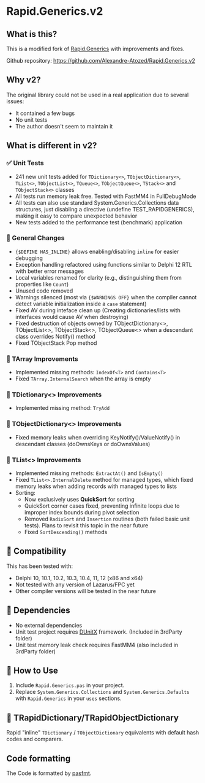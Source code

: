 # Rapid.Generics.v2

## What is this?

This is a modified fork of [Rapid.Generics](https://github.com/d-mozulyov/Rapid.Generics/) with improvements and fixes.

Github repository: https://github.com/Alexandre-Atozed/Rapid.Generics.v2

## Why v2?

The original library could not be used in a real application due to several issues:
* It contained a few bugs
* No unit tests
* The author doesn't seem to maintain it

## What is different in v2?

### ✅ Unit Tests
* 241 new unit tests added for `TDictionary<>`, `TObjectDictionary<>`, `TList<>`, `TObjectList<>`, `TQueue<>`, `TObjectQueue<>`, `TStack<>` and `TObjectStack<>` classes
* All tests run memory leak free. Tested with FastMM4 in FullDebugMode
* All tests can also use standard System.Generics.Collections data structures, just disabling a directive (undefine TEST_RAPIDGENERICS), making it easy to compare unexpected behavior  
* New tests added to the performance test (benchmark) application  

### 🔧 General Changes
* `{$DEFINE HAS_INLINE}` allows enabling/disabling `inline` for easier debugging
* Exception handling refactored using functions similar to Delphi 12 RTL with better error messages
* Local variables renamed for clarity (e.g., distinguishing them from properties like `Count`)
* Unused code removed
* Warnings silenced (most via `{$WARNINGS OFF}` when the compiler cannot detect variable initialization inside a `case` statement)
* Fixed AV during inteface clean up (Creating dictionaries/lists with interfaces would cause AV when destroying)
* Fixed destruction of objects owned by TObjectDictionary<>, TObjectList<>, TObjectStack<>, TObjectQueue<> when a descendant class overrides Notify() method
* Fixed TObjectStack Pop method

### 📌 TArray Improvements
* Implemented missing methods: `IndexOf<T>` and `Contains<T>`
* Fixed `TArray.InternalSearch` when the array is empty

### 📌 TDictionary<> Improvements
* Implemented missing method: `TryAdd`

### 📌 TObjectDictionary<> Improvements
* Fixed memory leaks when overriding KeyNotify()/ValueNotify() in descendant classes (doOwnsKeys or doOwnsValues)

### 📌 TList<> Improvements
* Implemented missing methods: `ExtractAt()` and `IsEmpty()`
* Fixed `TList<>.InternalDelete` method for managed types, which fixed memory leaks when adding records with managed types to lists
* Sorting:
  * Now exclusively uses **QuickSort** for sorting
  * QuickSort corner cases fixed, preventing infinite loops due to improper index bounds during pivot selection
  * Removed `RadixSort` and `Insertion` routines (both failed basic unit tests). Plans to revisit this topic in the near future
  * Fixed `SortDescending()` methods

## 📌 Compatibility
This has been tested with:
* Delphi 10, 10.1, 10.2, 10.3, 10.4, 11, 12 (x86 and x64)
* Not tested with any version of Lazarus/FPC yet
* Other compiler versions will be tested in the near future

## 📌 Dependencies
* No external dependencies
* Unit test project requires [DUnitX](https://github.com/VSoftTechnologies/DUnitX/tree/master) framework. (Included in 3rdParty folder)
* Unit test memory leak check requires FastMM4 (also included in 3rdParty folder)

## 📌 How to Use
1. Include `Rapid.Generics.pas` in your project.  
2. Replace `System.Generics.Collections` and `System.Generics.Defaults` with `Rapid.Generics` in your `uses` sections.  

## 📌 TRapidDictionary/TRapidObjectDictionary
Rapid "inline" `TDictionary` / `TObjectDictionary` equivalents with default hash codes and comparers.

## Code formatting

The Code is formatted by [pasfmt](https://github.com/integrated-application-development/pasfmt).
